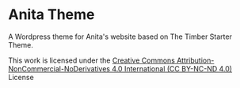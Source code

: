 Anita Theme
===================

A Wordpress theme for Anita's website based on The Timber Starter Theme.

This work is licensed under the [Creative Commons Attribution-NonCommercial-NoDerivatives 4.0 International (CC BY-NC-ND 4.0)](https://creativecommons.org/licenses/by-nc-nd/4.0/) License
